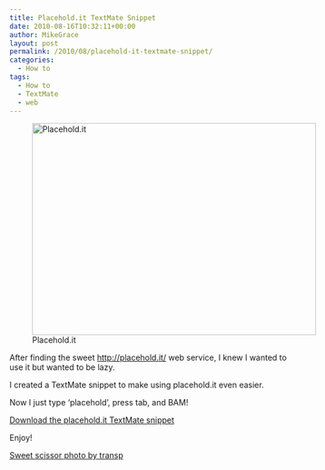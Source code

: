 ```yaml
---
title: Placehold.it TextMate Snippet
date: 2010-08-16T10:32:11+00:00
author: MikeGrace
layout: post
permalink: /2010/08/placehold-it-textmate-snippet/
categories:
  - How to
tags:
  - How to
  - TextMate
  - web
---
```

<figure style="width: 500px" class="wp-caption alignnone"><img title="Placehold.it - Quick and simple image placeholders" src="https://mikegrace.s3.amazonaws.com/geek-blog/scissors.jpg" alt="Placehold.it" width="500" height="373" /><figcaption class="wp-caption-text">Placehold.it</figcaption></figure> 

After finding the sweet <http://placehold.it/> web service, I knew I wanted to use it but wanted to be lazy.

I created a TextMate snippet to make using placehold.it even easier.

Now I just type &#8216;placehold&#8217;, press tab, and BAM!

[Download the placehold.it TextMate snippet](https://mikegrace.s3.amazonaws.com/geek-blog/placehold_it.tmSnippet)

Enjoy!

[Sweet scissor photo by transp](http://www.flickr.com/photos/transp/2282008711/)